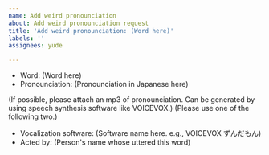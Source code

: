 ```yaml
---
name: Add weird pronounciation
about: Add weird pronounciation request
title: 'Add weird pronounciation: (Word here)'
labels: ''
assignees: yude

---
```


* Word: (Word here)
* Pronounciation: (Pronounciation in Japanese here)

(If possible, please attach an mp3 of pronounciation. Can be generated by using speech synthesis software like VOICEVOX.)
(Please use one of the following two.)
* Vocalization software: (Software name here. e.g., VOICEVOX ずんだもん)
* Acted by: (Person's name whose uttered this word)
